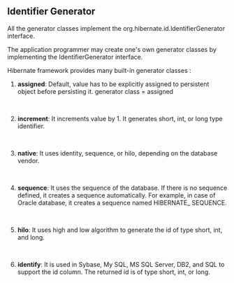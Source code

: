 ## ldentifier Generator

All the generator classes implement the org.hibernate.id.ldentifierGenerator interface. 

The application programmer may create one's own generator classes by implementing the IdentifierGenerator interface. 



Hibernate framework provides many built-in generator classes :

1. **assigned**: Default, value has to be explicitly assigned to persistent object before persisting it. generator class = assigned

<br>

2. **increment**: It increments value by 1. It generates short, int, or long type identifier. 

<br>

3. **native**: It uses identity, sequence, or hilo, depending on the database vendor. 

<br>

4. **sequence**: It uses the sequence of the database. If there is no sequence defined, it creates a sequence automatically. For example, in case of Oracle database, it creates a sequence named HIBERNATE_ SEQUENCE. 

<br>

5. **hilo**: It uses high and low algorithm to generate the id of type short, int, and long. 

<br>

6. **identify**: It is used in Sybase, My SQL, MS SQL Server, DB2, and SQL to support the id column. The returned id is of type short, int, or long. 
